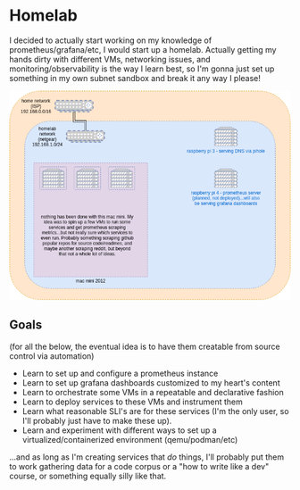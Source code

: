 # Homelab

I decided to actually start working on my knowledge of prometheus/grafana/etc, I would start up a homelab. Actually getting my hands dirty with different VMs, networking issues, and monitoring/observability is the way I learn best, so I'm gonna just set up something in my own subnet sandbox and break it any way I please!

![the current setup](homelab_diagram.png)

## Goals

(for all the below, the eventual idea is to have them creatable from source control via automation)

- Learn to set up and configure a prometheus instance
- Learn to set up grafana dashboards customized to my heart's content
- Learn to orchestrate some VMs in a repeatable and declarative fashion
- Learn to deploy services to these VMs and instrument them
- Learn what reasonable SLI's are for these services (I'm the only user, so I'll probably just have to make these up).
- Learn and experiment with different ways to set up a virtualized/containerized environment (qemu/podman/etc)

...and as long as I'm creating services that _do_ things, I'll probably put them to work gathering data for a code corpus or a "how to write like a dev" course, or something equally silly like that.
